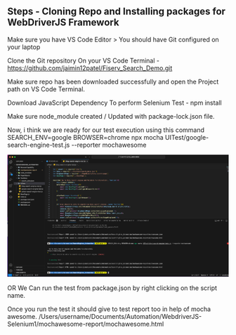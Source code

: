 

## Steps - Cloning Repo and Installing packages for WebDriverJS Framework


Make sure you have VS Code Editor > You should have Git configured on your laptop

Clone the Git repository On your VS Code Terminal - https://github.com/jaimin12patel/Fiserv_Search_Demo.git

Make sure repo has been downloaded successfully and open the Project path on VS Code Terminal. 

Download JavaScript Dependency To perform Selenium Test - npm install 

Make sure node_module created / Updated with package-lock.json file. 

Now, i think we are ready for our test execution using this command 
SEARCH_ENV=google BROWSER=chrome npx mocha UITest/google-search-engine-test.js --reporter mochawesome

![Alt text](image.png)

OR We Can run the test from package.json by right clicking on the script name. 

Once you run the test it should give to test report too in help of mocha awesome.
/Users/username/Documents/Automation/WebdriverJS-Selenium1/mochawesome-report/mochawesome.html




